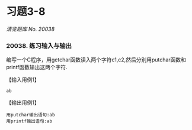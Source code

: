 # 习题3-8

*清览题库 No. 20038*

### 20038. 练习输入与输出

编写一个C程序，用getchar函数读入两个字符c1,c2,然后分别用putchar函数和printf函数输出这两个字符.


【输入用例1】
```
ab
```

【输出用例1】
```
用putchar输出语句:ab 
用printf输出语句:ab
```
